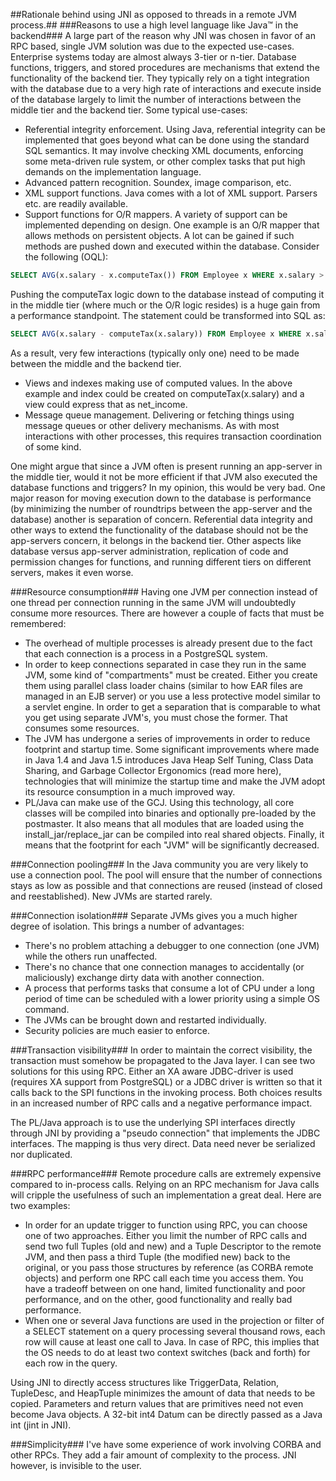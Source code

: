 ##Rationale behind using JNI as opposed to threads in a remote JVM process.##
###Reasons to use a high level language like Java™ in the backend###
A large part of the reason why JNI was chosen in favor of an RPC based, single JVM solution was due to the expected use-cases. Enterprise systems today are almost always 3-tier or n-tier. Database functions, triggers, and stored procedures are mechanisms that extend the functionality of the backend tier. They typically rely on a tight integration with the database due to a very high rate of interactions and execute inside of the database largely to limit the number of interactions between the middle tier and the backend tier. Some typical use-cases:

* Referential integrity enforcement. Using Java, referential integrity can be implemented that goes beyond what can be done using the standard SQL semantics. It may involve checking XML documents, enforcing some meta-driven rule system, or other complex tasks that put high demands on the implementation language.
* Advanced pattern recognition. Soundex, image comparison, etc.
* XML support functions. Java comes with a lot of XML support. Parsers etc. are readily available.
* Support functions for O/R mappers. A variety of support can be implemented depending on design. One example is an O/R mapper that allows methods on persistent objects. A lot can be gained if such methods are pushed down and executed within the database. Consider the following (OQL):
```sql
SELECT AVG(x.salary - x.computeTax()) FROM Employee x WHERE x.salary > 120000;
```
Pushing the computeTax logic down to the database instead of computing it in the middle tier (where much or the O/R logic resides) is a huge gain from a performance standpoint. The statement could be transformed into SQL as:
```sql
SELECT AVG(x.salary - computeTax(x.salary)) FROM Employee x WHERE x.salary > 120000;
```
As a result, very few interactions (typically only one) need to be made between the middle and the backend tier.
* Views and indexes making use of computed values. In the above example and index could be created on computeTax(x.salary) and a view could express that as net_income.
* Message queue management. Delivering or fetching things using message queues or other delivery mechanisms. As with most interactions with other processes, this requires transaction coordination of some kind.

One might argue that since a JVM often is present running an app-server in the middle tier, would it not be more efficient if that JVM also executed the database functions and triggers? In my opinion, this would be very bad. One major reason for moving execution down to the database is performance (by minimizing the number of roundtrips between the app-server and the database) another is separation of concern. Referential data integrity and other ways to extend the functionality of the database should not be the app-servers concern, it belongs in the backend tier. Other aspects like database versus app-server administration, replication of code and permission changes for functions, and running different tiers on different servers, makes it even worse.

###Resource consumption###
Having one JVM per connection instead of one thread per connection running in the same JVM will undoubtedly consume more resources. There are however a couple of facts that must be remembered:
* The overhead of multiple processes is already present due to the fact that each connection is a process in a PostgreSQL system.
* In order to keep connections separated in case they run in the same JVM, some kind of "compartments" must be created. Either you create them using parallel class loader chains (similar to how EAR files are managed in an EJB server) or you use a less protective model similar to a servlet engine. In order to get a separation that is comparable to what you get using separate JVM's, you must chose the former. That consumes some resources.
* The JVM has undergone a series of improvements in order to reduce footprint and startup time. Some significant improvements where made in Java 1.4 and Java 1.5 introduces Java Heap Self Tuning, Class Data Sharing, and Garbage Collector Ergonomics (read more here), technologies that will minimize the startup time and make the JVM adopt its resource consumption in a much improved way.
* PL/Java can make use of the GCJ. Using this technology, all core classes will be compiled into binaries and optionally pre-loaded by the postmaster. It also means that all modules that are loaded using the install_jar/replace_jar can be compiled into real shared objects. Finally, it means that the footprint for each "JVM" will be significantly decreased.

###Connection pooling###
In the Java community you are very likely to use a connection pool. The pool will ensure that the number of connections stays as low as possible and that connections are reused (instead of closed and reestablished). New JVMs are started rarely.

###Connection isolation###
Separate JVMs gives you a much higher degree of isolation. This brings a number of advantages:
* There's no problem attaching a debugger to one connection (one JVM) while the others run unaffected.
* There's no chance that one connection manages to accidentally (or maliciously) exchange dirty data with another connection.
* A process that performs tasks that consume a lot of CPU under a long period of time can be scheduled with a lower priority using a simple OS command.
* The JVMs can be brought down and restarted individually.
* Security policies are much easier to enforce.

###Transaction visibility###
In order to maintain the correct visibility, the transaction must somehow be propagated to the Java layer. I can see two solutions for this using RPC. Either an XA aware JDBC-driver is used (requires XA support from PostgreSQL) or a JDBC driver is written so that it calls back to the SPI functions in the invoking process. Both choices results in an increased number of RPC calls and a negative performance impact.

The PL/Java approach is to use the underlying SPI interfaces directly through JNI by providing a "pseudo connection" that implements the JDBC interfaces. The mapping is thus very direct. Data need never be serialized nor duplicated.

###RPC performance###
Remote procedure calls are extremely expensive compared to in-process calls. Relying on an RPC mechanism for Java calls will cripple the usefulness of such an implementation a great deal. Here are two examples:
* In order for an update trigger to function using RPC, you can choose one of two approaches. Either you limit the number of RPC calls and send two full Tuples (old and new) and a Tuple Descriptor to the remote JVM, and then pass a third Tuple (the modified new) back to the original, or you pass those structures by reference (as CORBA remote objects) and perform one RPC call each time you access them. You have a tradeoff between on one hand, limited functionality and poor performance, and on the other, good functionality and really bad performance.
* When one or several Java functions are used in the projection or filter of a SELECT statement on a query processing several thousand rows, each row will cause at least one call to Java. In case of RPC, this implies that the OS needs to do at least two context switches (back and forth) for each row in the query.

Using JNI to directly access structures like TriggerData, Relation, TupleDesc, and HeapTuple minimizes the amount of data that needs to be copied. Parameters and return values that are primitives need not even become Java objects. A 32-bit int4 Datum can be directly passed as a Java int (jint in JNI).

###Simplicity###
I've have some experience of work involving CORBA and other RPCs. They add a fair amount of complexity to the process. JNI however, is invisible to the user.